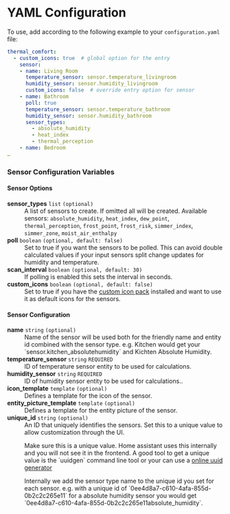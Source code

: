 # YAML Configuration

To use, add according to the following example to your `configuration.yaml` file:

```yaml
thermal_comfort:
  - custom_icons: true  # global option for the entry
    sensor:
    - name: Living Room
      temperature_sensor: sensor.temperature_livingroom
      humidity_sensor: sensor.humidity_livingroom
      custom_icons: false  # override entry option for sensor
    - name: Bathroom
      poll: true
      temperature_sensor: sensor.temperature_bathroom
      humidity_sensor: sensor.humidity_bathroom
      sensor_types:
        - absolute_humidity
        - heat_index
        - thermal_perception
    - name: Bedroom
…
```
### Sensor Configuration Variables

#### Sensor Options
<dl>
  <dt><strong>sensor_types</strong> <code>list</code> <code>(optional)</code></dt>
  <dd>
    A list of sensors to create. If omitted all will be created.
    Available sensors: <code>absolute_humidity</code>,
    <code>heat_index</code>, <code>dew_point</code>,
    <code>thermal_perception</code>, <code>frost_point</code>,
    <code>frost_risk</code>, <code>simmer_index</code>,
    <code>simmer_zone</code>, <code>moist_air_enthalpy</code>
  </dd>
  <dt><strong>poll</strong> <code>boolean</code> <code>(optional, default: false)</code></dt>
  <dd>
    Set to true if you want the sensors to be polled. This can avoid double
    calculated values if your input sensors split change updates for humidity
    and temperature.
  </dd>
  <dt><strong>scan_interval</strong> <code>boolean</code> <code>(optional, default: 30)</code></dt>
  <dd>
    If polling is enabled this sets the interval in seconds.
  </dd>
  <dt><strong>custom_icons</strong> <code>boolean</code> <code>(optional, default: false)</code></dt>
  <dd>Set to true if you have the <a href="https://github.com/dolezsa/thermal_comfort/blob/master/README.md#custom-icons">custom icon pack</a>
    installed and want to use it as default icons for the sensors.
  </dd>
</dl>

#### Sensor Configuration
<dl>
  <dt><strong>name</strong> <code>string</code> <code>(optional)</code></dt>
  <dd>
    Name of the sensor will be used both for the friendly name and entity id
    combined with the sensor type. e.g. Kitchen would get your
    `sensor.kitchen_absolutehumidity` and Kichten Absolute Humidity.</dd>
  <dt><strong>temperature_sensor</strong> <code>string</code> <code>REQUIRED</code></dt>
  <dd>ID of temperature sensor entity to be used for calculations.</dd>
  <dt><strong>humidity_sensor</strong>  <code>string</code> <code>REQUIRED</code></dt>
  <dd>ID of humidity sensor entity to be used for calculations..</dd>
  <dt><strong>icon_template</strong> <code>template</code> <code>(optional)</code></dt>
  <dd>Defines a template for the icon of the sensor.</dd>
  <dt><strong>entity_picture_template</strong> <code>template</code> <code>(optional)</code></dt>
  <dd>Defines a template for the entity picture of the sensor.</dd>
  <dt><strong>unique_id</strong> <code>string</code> <code>(optional)</code></dt>
  <dd>
    An ID that uniquely identifies the sensors. Set this to a unique value to
    allow customization through the UI.
    <p> Make sure this is a unique value. Home assistant uses this internally and you
    will not see it in the frontend.
    A good tool to get a unique value is the `uuidgen` command line tool or your can
    use a <a href="https://www.uuidgenerator.net/">online uuid generator</a></p>
    Internally we add the sensor type name to the unique id you set for each sensor.
    e.g. with a unique id of `0ee4d8a7-c610-4afa-855d-0b2c2c265e11` for a absolute humidity
    sensor you would get `0ee4d8a7-c610-4afa-855d-0b2c2c265e11absolute_humidity`.
  </dd>
</dl>
